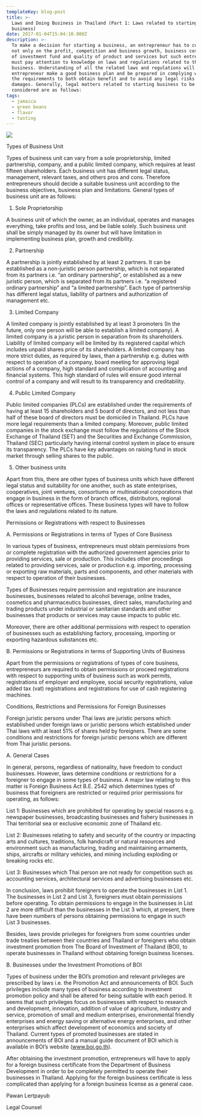 ```yaml
---
templateKey: blog-post
title: >-
  Laws and Doing Business in Thailand (Part 1: Laws related to starting-up
  business)
date: 2017-01-04T15:04:10.000Z
description: >-
  To make a decision for starting a business, an entrepreneur has to concentrate
  not only on the profit, competition and business growth, business cost, source
  of investment fund and quality of product and services but such entrepreneur
  must pay attention to knowledge on laws and regulations related to the
  business. Understanding of all the related laws and regulations will help the
  entrepreneur make a good business plan and be prepared in complying with all
  the requirements to both obtain benefit and to avoid any legal risks and
  damages. Generally, legal matters related to starting business to be
  considered are as follows:
tags:
  - jamaica
  - green beans
  - flavor
  - tasting
---
```

![](/img/do-business-part1-eng.png)

Types of Business Unit

Types of business unit can vary from a sole proprietorship, limited partnership, company, and a public limited company, which requires at least fifteen shareholders. Each business unit has different legal status, management, relevant taxes, and others pros and cons. Therefore entrepreneurs should decide a suitable business unit according to the business objectives, business plan and limitations. General types of business unit are as follows:

1. Sole Proprietorship

A business unit of which the owner, as an individual, operates and manages everything, take profits and loss, and be liable solely. Such business unit shall be simply managed by its owner but will have limitation in implementing business plan, growth and credibility.

2. Partnership

A partnership is jointly established by at least 2 partners. It can be established as a non-juristic person partnership, which is not separated from its partners i.e. “an ordinary partnership”, or established as a new juristic person, which is separated from its partners i.e. “a registered ordinary partnership” and “a limited partnership”. Each type of partnership has different legal status, liability of partners and authorization of management etc.

3. Limited Company

A limited company is jointly established by at least 3 promoters (In the future, only one person will be able to establish a limited company). A limited company is a juristic person in separation from its shareholders. Liability of limited company will be limited by its registered capital which includes unpaid shares price of its shareholders. A limited company has more strict duties, as required by laws, than a partnership e.g. duties with respect to operation of a company, board meeting for approving legal actions of a company, high standard and complication of accounting and financial systems. This high standard of rules will ensure good internal control of a company and will result to its transparency and creditability.

4. Public Limited Company

Public limited companies (PLCs) are established under the requirements of having at least 15 shareholders and 5 board of directors, and not less than half of these board of directors must be domiciled in Thailand. PLCs have more legal requirements than a limited company. Moreover, public limited companies in the stock exchange must follow the regulations of the Stock Exchange of Thailand (SET) and the Securities and Exchange Commission, Thailand (SEC) particularly having internal control system in place to ensure its transparency. The PLCs have key advantages on raising fund in stock market through selling shares to the public.

5. Other business units

Apart from this, there are other types of business units which have different legal status and suitability for one another, such as state enterprises, cooperatives, joint ventures, consortiums or multinational corporations that engage in business in the form of branch offices, distributors, regional offices or representative offices. These business types will have to follow the laws and regulations related to its nature.

Permissions or Registrations with respect to Businesses

A. Permissions or Registrations in terms of Types of Core Business

In various types of business, entrepreneurs must obtain permissions from or complete registration with the authorized government agencies prior to providing services, sale or production. This includes other proceedings related to providing services, sale or production e.g. importing, processing or exporting raw materials, parts and components, and other materials with respect to operation of their businesses.

Types of Businesses require permission and registration are insurance businesses, businesses related to alcohol beverage, online trades, cosmetics and pharmaceutics businesses, direct sales, manufacturing and trading products under industrial or sanitarian standards and other businesses that products or services may cause impacts to public etc.

Moreover, there are other additional permissions with respect to operation of businesses such as establishing factory, processing, importing or exporting hazardous substances etc.

B. Permissions or Registrations in terms of Supporting Units of Business

Apart from the permissions or registrations of types of core business, entrepreneurs are required to obtain permissions or proceed registrations with respect to supporting units of business such as work permits, registrations of employer and employee, social security registrations, value added tax (vat) registrations and registrations for use of cash registering machines.

Conditions, Restrictions and Permissions for Foreign Businesses

Foreign juristic persons under Thai laws are juristic persons which established under foreign laws or juristic persons which established under Thai laws with at least 51% of shares held by foreigners. There are some conditions and restrictions for foreign juristic persons which are different from Thai juristic persons.

A. General Cases

In general, persons, regardless of nationality, have freedom to conduct businesses. However, laws determine conditions or restrictions for a foreigner to engage in some types of business. A major law relating to this matter is Foreign Business Act B.E. 2542 which determines types of business that foreigners are restricted or required prior permissions for operating, as follows:

List 1: Businesses which are prohibited for operating by special reasons e.g. newspaper businesses, broadcasting businesses and fishery businesses in Thai territorial sea or exclusive economic zone of Thailand etc.

List 2: Businesses relating to safety and security of the country or impacting arts and cultures, traditions, folk handicraft or natural resources and environment such as manufacturing, trading and maintaining armaments, ships, aircrafts or military vehicles, and mining including exploding or breaking rocks etc.

List 3: Businesses which Thai person are not ready for competition such as accounting services, architectural services and advertising businesses etc.

In conclusion, laws prohibit foreigners to operate the businesses in List 1. The businesses in List 2 and List 3, foreigners must obtain permissions before operating. To obtain permissions to engage in the businesses in List 2 are more difficult than the businesses in the List 3 which, at present, there have been numbers of persons obtaining permissions to engage in such List 3 businesses.

Besides, laws provide privileges for foreigners from some countries under trade treaties between their countries and Thailand or foreigners who obtain investment promotion from The Board of Investment of Thailand (BOI), to operate businesses in Thailand without obtaining foreign business licenses.

B. Businesses under the Investment Promotions of BOI

Types of business under the BOI’s promotion and relevant privileges are prescribed by laws i.e. the Promotion Act and announcements of BOI. Such privileges include many types of business according to investment promotion policy and shall be altered for being suitable with each period. It seems that such privileges focus on businesses with respect to research and development, innovation, addition of value of agriculture, industry and service, promotion of small and medium enterprises, environmental friendly enterprises and energy saving or alternative energy enterprises, and other enterprises which affect development of economics and society of Thailand. Current types of promoted businesses are stated in announcements of BOI and a manual guide document of BOI which is available in BOI’s website (www.boi.go.th).

After obtaining the investment promotion, entrepreneurs will have to apply for a foreign business certificate from the Department of Business Development in order to be completely permitted to operate their businesses in Thailand. Applying for the foreign business certificate is less complicated than applying for a foreign business license as a general case.

Pawan Lertpayub

Legal Counsel
